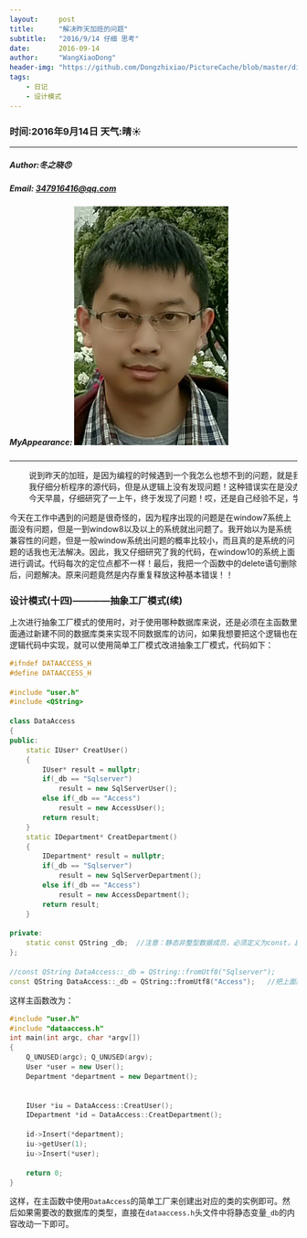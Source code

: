 ```yaml
---
layout:     post
title:      "解决昨天加班的问题"
subtitle:   "2016/9/14 仔细 思考"
date:       2016-09-14
author:     "WangXiaoDong"
header-img: "https://github.com/Dongzhixiao/PictureCache/blob/master/diaryPic/20160914.jpg?raw=true"
tags:
    - 日记
    - 设计模式
---
```


### 时间:2016年9月14日 天气:晴:sunny:

-----
#####   Author:冬之晓:angry:
#####   Email: 347916416@qq.com
#####   MyAppearance: ![MyAppearance](https://github.com/Dongzhixiao/PictureCache/raw/master/MyPicture.JPG "我的头像")
----------

<pre>
    说到昨天的加班，是因为编程的时候遇到一个我怎么也想不到的问题，就是我本来运行的程序在window7系统上面没有问题，但是一到window8以及以上的系统就出问题了。
    我仔细分析程序的源代码，但是从逻辑上没有发现问题！这种错误实在是没办法解决！因此昨天晚上加班到10点多，看电脑屏幕看的头晕眼花也没有找到问题的原因！
    今天早晨，仔细研究了一上午，终于发现了问题！哎，还是自己经验不足，学艺不精啊！明天就是中秋节了，好好补习补习程序吧……
</pre>

今天在工作中遇到的问题是很奇怪的，因为程序出现的问题是在window7系统上面没有问题，但是一到window8以及以上的系统就出问题了。我开始以为是系统兼容性的问题，但是一般window系统出问题的概率比较小，而且真的是系统的问题的话我也无法解决。因此，我又仔细研究了我的代码，在window10的系统上面进行调试。代码每次的定位点都不一样！最后，我把一个函数中的delete语句删除后，问题解决。原来问题竟然是内存重复释放这种基本错误！！

### 设计模式(十四)————抽象工厂模式(续)

上次进行抽象工厂模式的使用时，对于使用哪种数据库来说，还是必须在主函数里面通过新建不同的数据库类来实现不同数据库的访问，如果我想要把这个逻辑也在逻辑代码中实现，就可以使用简单工厂模式改进抽象工厂模式，代码如下：

```C++
#ifndef DATAACCESS_H
#define DATAACCESS_H

#include "user.h"
#include <QString>

class DataAccess
{
public:
    static IUser* CreatUser()
    {
        IUser* result = nullptr;
        if(_db == "Sqlserver")
            result = new SqlServerUser();
        else if(_db == "Access")
            result = new AccessUser();
        return result;
    }
    static IDepartment* CreatDepartment()
    {
        IDepartment* result = nullptr;
        if(_db == "Sqlserver")
            result = new SqlServerDepartment();
        else if(_db == "Access")
            result = new AccessDepartment();
        return result;
    }

private:
    static const QString _db;  //注意：静态非整型数据成员，必须定义为const，且在类外初始化
};

//const QString DataAccess::_db = QString::fromUtf8("Sqlserver");
const QString DataAccess::_db = QString::fromUtf8("Access");   //把上面那句话取消注释，本行加上注释，就是使用sql服务的相关操作
```

这样主函数改为：

```C++
#include "user.h"
#include "dataaccess.h"
int main(int argc, char *argv[])
{
    Q_UNUSED(argc); Q_UNUSED(argv);
    User *user = new User();
    Department *department = new Department();


    IUser *iu = DataAccess::CreatUser();
    IDepartment *id = DataAccess::CreatDepartment();

    id->Insert(*department);
    iu->getUser(1);
    iu->Insert(*user);

    return 0;
}
```

这样，在主函数中使用`DataAccess`的简单工厂来创建出对应的类的实例即可。然后如果需要改的数据库的类型，直接在`dataaccess.h`头文件中将静态变量`_db`的内容改动一下即可。
